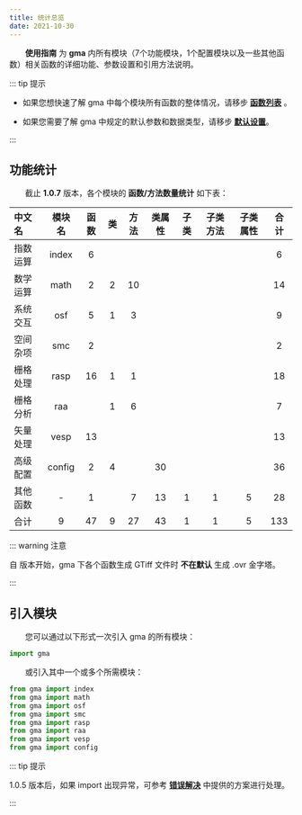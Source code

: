 ```yaml
---
title: 统计总览
date: 2021-10-30
---
```


**&emsp;&emsp;使用指南** 为 **gma** 内所有模块（7个功能模块，1个配置模块以及一些其他函数）相关函数的详细功能、参数设置和引用方法说明。

::: tip 提示

* 如果您想快速了解 gma 中每个模块所有函数的整体情况，请移步 **[函数列表](Function.html)** 。

* 如果您需要了解 gma 中规定的默认参数和数据类型，请移步 **[默认设置](/Explore/Default.html)**。

:::

## 功能统计

&emsp;&emsp;截止 **1.0.7**  版本，各个模块的 **函数/方法数量统计** 如下表：

|  中文名  | 模块名 | 函数 |  类  | 方法 | 类属性 | 子类 | 子类方法 | 子类属性 | 合计 |
| :------- | :----: | :--: | :--: | :----: | :----: | :--: | :------: | :------: | :--: |
| 指数运算 | index  |  6   |      |        |        |      |          |          |  6   |
| 数学运算 |  math  |  2   |  2   |   10   |        |      |          |          |  14  |
| 系统交互 |  osf   |  5   |  1   |   3    |        |      |          |          |  9   |
| 空间杂项 |  smc   |  2   |      |        |        |      |          |          |  2   |
| 栅格处理 |  rasp  |  16  |  1   |   1    |        |      |          |          |  18  |
| 栅格分析 |  raa   |      |  1   |   6    |        |      |          |          |  7   |
| 矢量处理 |  vesp  |  13  |      |        |        |      |          |          |  13  |
| 高级配置 | config |  2   |  4   |        |   30   |      |          |          |  36  |
| 其他函数 |   -    |  1   |      |   7    |   13   |  1   |    1     |    5     |  28  |
|   合计   |   9    |  47  |  9   |   27   |   43   |  1   |    1     |    5     | 133  |

::: warning 注意

自 <Badge text="1.0.7" vertical='middle'/>  版本开始，gma 下各个函数生成 GTiff 文件时 **不在默认** 生成 .ovr 金字塔。

:::

## 引入模块

&emsp;&emsp;您可以通过以下形式一次引入 gma 的所有模块：

```python
import gma
```

&emsp;&emsp;或引入其中一个或多个所需模块：

```python
from gma import index
from gma import math
from gma import osf
from gma import smc
from gma import rasp
from gma import raa
from gma import vesp
from gma import config
```

::: tip 提示

1.0.5 版本后，如果 import 出现异常，可参考 **[错误解决](/Install.html#错误解决)** 中提供的方案进行处理。

:::

